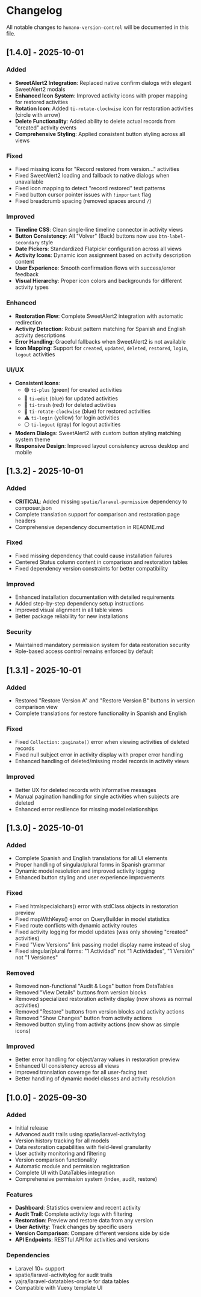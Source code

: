 # Changelog

All notable changes to `humano-version-control` will be documented in this file.

## [1.4.0] - 2025-10-01

### Added
- **SweetAlert2 Integration**: Replaced native confirm dialogs with elegant SweetAlert2 modals
- **Enhanced Icon System**: Improved activity icons with proper mapping for restored activities
- **Rotation Icon**: Added `ti-rotate-clockwise` icon for restoration activities (circle with arrow)
- **Delete Functionality**: Added ability to delete actual records from "created" activity events
- **Comprehensive Styling**: Applied consistent button styling across all views

### Fixed
- Fixed missing icons for "Record restored from version..." activities
- Fixed SweetAlert2 loading and fallback to native dialogs when unavailable
- Fixed icon mapping to detect "record restored" text patterns
- Fixed button cursor pointer issues with `!important` flag
- Fixed breadcrumb spacing (removed spaces around `/`)

### Improved
- **Timeline CSS**: Clean single-line timeline connector in activity views
- **Button Consistency**: All "Volver" (Back) buttons now use `btn-label-secondary` style
- **Date Pickers**: Standardized Flatpickr configuration across all views
- **Activity Icons**: Dynamic icon assignment based on activity description content
- **User Experience**: Smooth confirmation flows with success/error feedback
- **Visual Hierarchy**: Proper icon colors and backgrounds for different activity types

### Enhanced
- **Restoration Flow**: Complete SweetAlert2 integration with automatic redirection
- **Activity Detection**: Robust pattern matching for Spanish and English activity descriptions
- **Error Handling**: Graceful fallbacks when SweetAlert2 is not available
- **Icon Mapping**: Support for `created`, `updated`, `deleted`, `restored`, `login`, `logout` activities

### UI/UX
- **Consistent Icons**: 
  - 🟢 `ti-plus` (green) for created activities
  - 🔵 `ti-edit` (blue) for updated activities  
  - 🔴 `ti-trash` (red) for deleted activities
  - 🔄 `ti-rotate-clockwise` (blue) for restored activities
  - ⚠️ `ti-login` (yellow) for login activities
  - ⚪ `ti-logout` (gray) for logout activities
- **Modern Dialogs**: SweetAlert2 with custom button styling matching system theme
- **Responsive Design**: Improved layout consistency across desktop and mobile

## [1.3.2] - 2025-10-01

### Added
- **CRITICAL**: Added missing `spatie/laravel-permission` dependency to composer.json
- Complete translation support for comparison and restoration page headers
- Comprehensive dependency documentation in README.md

### Fixed
- Fixed missing dependency that could cause installation failures
- Centered Status column content in comparison and restoration tables
- Fixed dependency version constraints for better compatibility

### Improved
- Enhanced installation documentation with detailed requirements
- Added step-by-step dependency setup instructions
- Improved visual alignment in all table views
- Better package reliability for new installations

### Security
- Maintained mandatory permission system for data restoration security
- Role-based access control remains enforced by default

## [1.3.1] - 2025-10-01

### Added
- Restored "Restore Version A" and "Restore Version B" buttons in version comparison view
- Complete translations for restore functionality in Spanish and English

### Fixed
- Fixed `Collection::paginate()` error when viewing activities of deleted records
- Fixed null subject error in activity display with proper error handling
- Enhanced handling of deleted/missing model records in activity views

### Improved
- Better UX for deleted records with informative messages
- Manual pagination handling for single activities when subjects are deleted
- Enhanced error resilience for missing model relationships

## [1.3.0] - 2025-10-01

### Added
- Complete Spanish and English translations for all UI elements
- Proper handling of singular/plural forms in Spanish grammar
- Dynamic model resolution and improved activity logging
- Enhanced button styling and user experience improvements

### Fixed  
- Fixed htmlspecialchars() error with stdClass objects in restoration preview
- Fixed mapWithKeys() error on QueryBuilder in model statistics
- Fixed route conflicts with dynamic activity routes
- Fixed activity logging for model updates (was only showing "created" activities)
- Fixed "View Versions" link passing model display name instead of slug
- Fixed singular/plural forms: "1 Actividad" not "1 Actividades", "1 Versión" not "1 Versiones"

### Removed
- Removed non-functional "Audit & Logs" button from DataTables
- Removed "View Details" buttons from version blocks  
- Removed specialized restoration activity display (now shows as normal activities)
- Removed "Restore" buttons from version blocks and activity actions
- Removed "Show Changes" button from activity actions
- Removed button styling from activity actions (now show as simple icons)

### Improved
- Better error handling for object/array values in restoration preview
- Enhanced UI consistency across all views
- Improved translation coverage for all user-facing text
- Better handling of dynamic model classes and activity resolution

## [1.0.0] - 2025-09-30

### Added
- Initial release
- Advanced audit trails using spatie/laravel-activitylog
- Version history tracking for all models
- Data restoration capabilities with field-level granularity
- User activity monitoring and filtering
- Version comparison functionality
- Automatic module and permission registration
- Complete UI with DataTables integration
- Comprehensive permission system (index, audit, restore)

### Features
- **Dashboard**: Statistics overview and recent activity
- **Audit Trail**: Complete activity logs with filtering
- **Restoration**: Preview and restore data from any version
- **User Activity**: Track changes by specific users
- **Version Comparison**: Compare different versions side by side
- **API Endpoints**: RESTful API for activities and versions

### Dependencies
- Laravel 10+ support
- spatie/laravel-activitylog for audit trails
- yajra/laravel-datatables-oracle for data tables
- Compatible with Vuexy template UI

